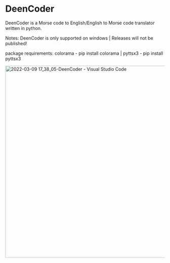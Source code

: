 # DeenCoder
DeenCoder is a Morse code to English/English to Morse code translator written in python.

Notes: 
DeenCoder is only supported on windows
|
Releases will not be published!

package requirements: colorama - pip install colorama | pyttsx3 - pip install pyttsx3


<img width="606" alt="2022-03-09 17_38_05-DeenCoder - Visual Studio Code" src="https://user-images.githubusercontent.com/63617447/158278963-fa4619dc-e2a1-480a-a066-fe16ef67f126.png">
